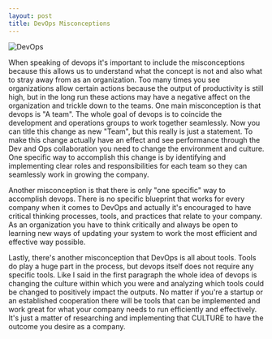```yaml
---
layout: post
title: DevOps Misconceptions 
---
```


![DevOps](http://www.jirehtechconsulting.com/control/wp-content/uploads/2017/11/Devops-Cycle-01.png)

When speaking of devops it's important to include the misconceptions because this allows us to understand what the concept is not and also what to stray away from as an organization. Too many times you see organizations allow certain actions because the output of productivity is still high, but in the long run these actions may have a negative affect on the organization and trickle down to the teams. 
One main misconception is that devops is "A team". The whole goal of devops is to coincide the development and operations groups to work together seamlessly. Now you can title this change as new "Team", but this really is just a statement. To make this change actually have an effect and see performance through the Dev and Ops collaboration you need to change the environment and culture. One specific way to accomplish this change is by identifying and implementing clear roles and responsibilities for each team so they can seamlessly work in growing the company.

Another misconception is that there is only "one specific" way to accomplish devops. There is no specific blueprint that works for every company when it comes to DevOps and actually it's encouraged to have critical thinking processes, tools, and practices that relate to your company. As an organization you have to think critically and always be open to learning new ways of updating your system to work the most efficient and effective way possible. 

Lastly, there's another misconception that DevOps is all about tools. Tools do play a huge part in the process, but devops itself does not require any specific tools. Like I said in the first paragraph the whole idea of devops is changing the culture within which you were and analyzing which tools could be changed to positively impact the outputs. No matter if you're a startup or an established cooperation there will be tools that can be implemented and work great for what your company needs to run efficiently and effectively. It's just a matter of researching and implementing that CULTURE to have the outcome you desire as a company. 
